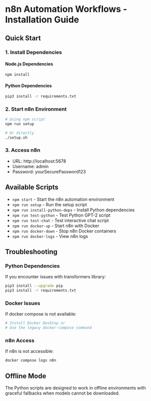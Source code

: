 # n8n Automation Workflows - Installation Guide

## Quick Start

### 1. Install Dependencies

#### Node.js Dependencies
```bash
npm install
```

#### Python Dependencies
```bash
pip3 install -r requirements.txt
```

### 2. Start n8n Environment
```bash
# Using npm script
npm run setup

# Or directly
./setup.sh
```

### 3. Access n8n
- URL: http://localhost:5678
- Username: admin
- Password: yourSecurePassword123

## Available Scripts

- `npm start` - Start the n8n automation environment
- `npm run setup` - Run the setup script
- `npm run install-python-deps` - Install Python dependencies
- `npm run test-python` - Test Python GPT-2 script
- `npm run test-chat` - Test interactive chat script
- `npm run docker-up` - Start n8n with Docker
- `npm run docker-down` - Stop n8n Docker containers
- `npm run docker-logs` - View n8n logs

## Troubleshooting

### Python Dependencies
If you encounter issues with transformers library:
```bash
pip3 install --upgrade pip
pip3 install -r requirements.txt
```

### Docker Issues
If docker compose is not available:
```bash
# Install Docker Desktop or
# Use the legacy docker-compose command
```

### n8n Access
If n8n is not accessible:
```bash
docker compose logs n8n
```

## Offline Mode
The Python scripts are designed to work in offline environments with graceful fallbacks when models cannot be downloaded.
